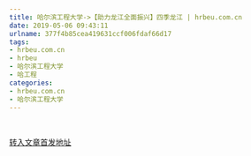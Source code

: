 ```yaml
---
title: 哈尔滨工程大学->【助力龙江全面振兴】四季龙江 | hrbeu.com.cn
date: 2019-05-06 09:43:11
urlname: 377f4b85cea419631ccf006fdaf66d17
tags: 
- hrbeu.com.cn
- hrbeu
- 哈尔滨工程大学
- 哈工程
categories:
- hrbeu.com.cn
- 哈尔滨工程大学
---
```


 



[转入文章首发地址](http://gongxue.cn/news/2019/201904/news_195221.html)